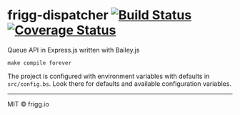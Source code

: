 # frigg-dispatcher [![Build Status](https://ci.frigg.io/badges/frigg/frigg-dispatcher/)](https://ci.frigg.io/frigg/frigg-dispatcher/last/) [![Coverage Status](https://ci.frigg.io/badges/coverage/frigg/frigg-dispatcher/)](https://ci.frigg.io/frigg/frigg-dispatcher/last/)

Queue API in Express.js written with Bailey.js

```
make compile forever
```

The project is configured with environment variables with defaults
in `src/config.bs`. Look there for defaults and available configuration
variables.

----------------------

MIT © frigg.io
